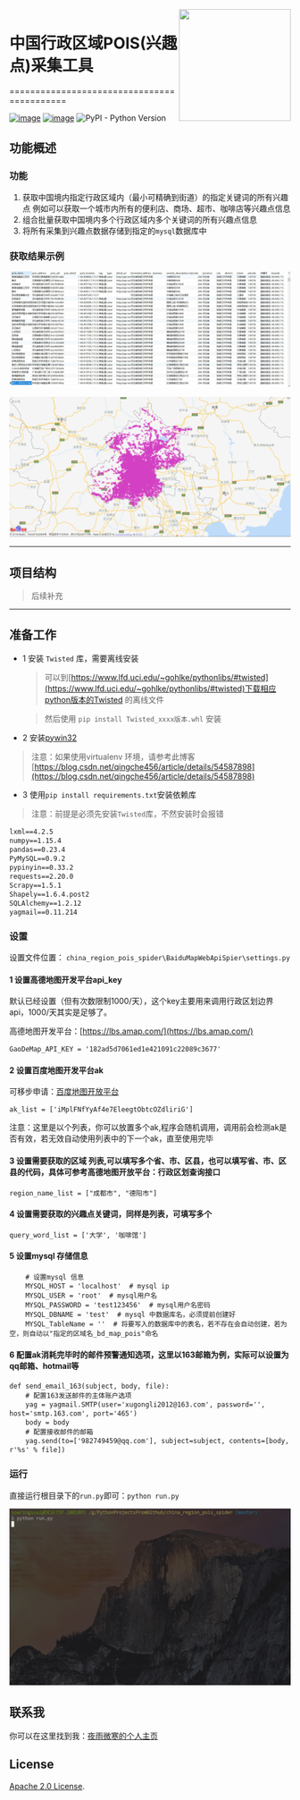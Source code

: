 

<img align="right" width="200" height="200" src="https://pic4.zhimg.com/v2-78d1472351272f41d8dd76a6d8a635c7_xll.jpg">

# 中国行政区域POIS(兴趣点)采集工具
===========================================

[![image](https://img.shields.io/pypi/v/requests.svg)](https://pypi.org/project/requests/)
[![image](https://img.shields.io/pypi/l/requests.svg)](https://pypi.org/project/requests/)
![PyPI - Python Version](https://img.shields.io/pypi/pyversions/Django.svg)



## 功能概述

### 功能
1. 获取中国境内指定行政区域内（最小可精确到街道）的指定关键词的所有兴趣点
例如可以获取一个城市内所有的便利店、商场、超市、咖啡店等兴趣点信息
2. 组合批量获取中国境内多个行政区域内多个关键词的所有兴趣点信息
3. 将所有采集到兴趣点数据存储到指定的`mysql`数据库中

### 获取结果示例

![beijing_food_pois_examples](/img/beijing_food_pois_examples.jpg)



![beijing_food_pois_examples_markers](/img/beijing_food_pois_examples_markers.jpg)


----------

## 项目结构

> 后续补充 
>

----------

## 准备工作

* 1 安装 `Twisted` 库，需要离线安装

  > 可以到[https://www.lfd.uci.edu/~gohlke/pythonlibs/#twisted](https://www.lfd.uci.edu/~gohlke/pythonlibs/#twisted)下载相应python版本的Twisted 的离线文件
  
  > 然后使用 `pip install Twisted_xxxx版本.whl` 安装
  


* 2 安装[pywin32](https://sourceforge.net/projects/pywin32/files/pywin32/)

> 注意：如果使用virtualenv 环境，请参考此博客[https://blog.csdn.net/qingche456/article/details/54587898](https://blog.csdn.net/qingche456/article/details/54587898)

* 3 使用`pip install requirements.txt`安装依赖库


> 注意：前提是必须先安装`Twisted`库，不然安装时会报错
>
	lxml==4.2.5
	numpy==1.15.4
	pandas==0.23.4
	PyMySQL==0.9.2
	pypinyin==0.33.2
	requests==2.20.0
	Scrapy==1.5.1
	Shapely==1.6.4.post2
	SQLAlchemy==1.2.12
	yagmail==0.11.214




### 设置

设置文件位置： `china_region_pois_spider\BaiduMapWebApiSpier\settings.py`

#### 1 设置高德地图开发平台api_key

默认已经设置（但有次数限制1000/天），这个key主要用来调用行政区划边界api，1000/天其实是足够了。

高德地图开发平台：[https://lbs.amap.com/](https://lbs.amap.com/)
	
	GaoDeMap_API_KEY = '182ad5d7061ed1e421091c22089c3677'


#### 2 设置百度地图开发平台ak

可移步申请：[百度地图开放平台](http://lbsyun.baidu.com/)

	ak_list = ['iMplFNfYyAf4e7EleegtObtcOZdliriG']

注意：这里是以个列表，你可以放置多个ak,程序会随机调用，调用前会检测ak是否有效，若无效自动使用列表中的下一个ak，直至使用完毕

#### 3 设置需要获取的区域 列表,可以填写多个省、市、区县，也可以填写省、市、区县的代码，具体可参考高德地图开放平台：行政区划查询接口

	region_name_list = ["成都市", "德阳市"]


#### 4 设置需要获取的兴趣点关键词，同样是列表，可填写多个

	query_word_list = ['大学', '咖啡馆']

#### 5 设置mysql 存储信息
	
		# 设置mysql 信息
		MYSQL_HOST = 'localhost'  # mysql ip
		MYSQL_USER = 'root'  # mysql用户名
		MYSQL_PASSWORD = 'test123456'  # mysql用户名密码
		MYSQL_DBNAME = 'test'  # mysql 中数据库名，必须提前创建好
		MYSQL_TableName = ''  # 将要写入的数据库中的表名，若不存在会自动创建，若为空，则自动以"指定的区域名_bd_map_pois"命名



#### 6 配置ak消耗完毕时的邮件预警通知选项，这里以163邮箱为例，实际可以设置为qq邮箱、hotmail等

	def send_email_163(subject, body, file):
	    # 配置163发送邮件的主体账户选项
	    yag = yagmail.SMTP(user='xugongli2012@163.com', password='', host='smtp.163.com', port='465')
	    body = body
	    # 配置接收邮件的邮箱
	    yag.send(to=['982749459@qq.com'], subject=subject, contents=[body, r'%s' % file])



### 运行

直接运行根目录下的`run.py`即可：`python run.py`

![run](/img/run.gif)



## 联系我

你可以在这里找到我：[夜雨微寒的个人主页](https://xugongli.github.io/about/)


## License


[Apache 2.0 License](https://www.apache.org/licenses/LICENSE-2.0.html).



